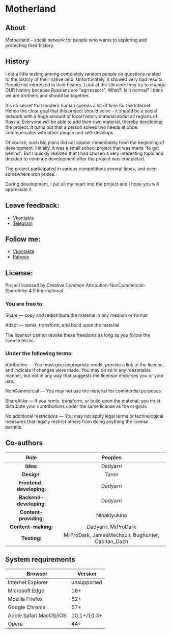 # Motherland

## About

Motherland – social network for people who wants to exploring and protecting their history.

## History
I did a little testing among completely random people on questions related to the history of their native land.
Unfortunately, it showed very bad results. People not interested in their history. Look at the Ukraine: they try to change OUR history because Russians are "agrressors". What?! Is it normal? I think we are brothers and should be together.

It's no secret that modern human spends a lot of time for the Internet.
Hence the clear goal that this project should solve - it should be a social network with a huge amount of local history material about all regions of Russia. Everyone will be able to add their own material, thereby developing the project.
It turns out that a person solves two needs at once: communicates with other people and self-develops.

Of course, such big plans did not appear immediately from the beginning of development.
Initially, it was a small school project that was made “to get behind”. But I quickly realized that I had chosen a very interesting topic and decided to continue development after the project was completed.

The project participated in various competitions several times, and even somewhere won prizes.

During development, I put all my heart into the project and I hope you will appreciate it.

## Leave feedback:

- [Vkontakte](https://vk.com/dadyarri)
- [Telegram](https://tele.click/dadyarri)

## Follow me:

- [Vkontakte](https://vk.com/iandmymotherland)
- [Patreon](https://patreon.com/motherland)

## License:

Project licensed by Creative Common Attribution-NonCommercial-ShareAlike 4.0 International

### You are free to:

Share — copy and redistribute the material in any medium or format

Adapt — remix, transform, and build upon the material

The licensor cannot revoke these freedoms as long as you follow the license terms.

### Under the following terms:

Attribution — You must give appropriate credit, provide a link to the license, and indicate if changes were made. You may do so in any reasonable manner, but not in any way that suggests the licensor endorses you or your use.

NonCommercial — You may not use the material for commercial purposes.

ShareAlike — If you remix, transform, or build upon the material, you must distribute your contributions under the same license as the original.

No additional restrictions — You may not apply legal terms or technological measures that legally restrict others from doing anything the license permits.

## Co-authors
|           Role           |                      Peoples                      |
| :----------------------: | :-----------------------------------------------: |
|        **Idea:**         |                     Dadyarri                      |
|       **Design:**        |                       Taron                       |
| **Frontend-developing:** |                     Dadyarri                      |
| **Backend-developing:**  |                     Dadyarri                      |
|  **Content-providing:**  |                   Ninaklyukina                    |
|   **Content-making:**    |                Dadyarri, MrProDark                |
|       **Testing:**       | MrProDark, JamesMechsuit, Bughunter, Capitan_Dazh |

## System requirements
| Browser                | Version     |
| ---------------------- | ----------- |
| Internet Explorer      | unsupported |
| Microsoft Edge         | 16+         |
| Mozilla Firefox        | 52+         |
| Google Chrome          | 57+         |
| Apple Safari MacOS/iOS | 10.1+/10.3+ |
| Opera                  | 44+         |
